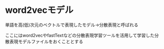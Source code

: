 # word2vecモデル
単語を高(低)次元のベクトルで表現したモデル→分散表現と呼ばれる

ここにはword2vecやfastTextなどの分散表現学習ツールを活用して学習した分散表現モデルファイルをおくこととする

